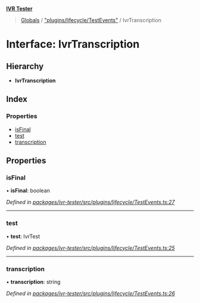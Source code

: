**[IVR Tester](../README.md)**

> [Globals](../README.md) / ["plugins/lifecycle/TestEvents"](../modules/_plugins_lifecycle_testevents_.md) / IvrTranscription

# Interface: IvrTranscription

## Hierarchy

* **IvrTranscription**

## Index

### Properties

* [isFinal](_plugins_lifecycle_testevents_.ivrtranscription.md#isfinal)
* [test](_plugins_lifecycle_testevents_.ivrtranscription.md#test)
* [transcription](_plugins_lifecycle_testevents_.ivrtranscription.md#transcription)

## Properties

### isFinal

•  **isFinal**: boolean

*Defined in [packages/ivr-tester/src/plugins/lifecycle/TestEvents.ts:27](https://github.com/SketchingDev/ivr-tester/blob/5493745/packages/ivr-tester/src/plugins/lifecycle/TestEvents.ts#L27)*

___

### test

•  **test**: IvrTest

*Defined in [packages/ivr-tester/src/plugins/lifecycle/TestEvents.ts:25](https://github.com/SketchingDev/ivr-tester/blob/5493745/packages/ivr-tester/src/plugins/lifecycle/TestEvents.ts#L25)*

___

### transcription

•  **transcription**: string

*Defined in [packages/ivr-tester/src/plugins/lifecycle/TestEvents.ts:26](https://github.com/SketchingDev/ivr-tester/blob/5493745/packages/ivr-tester/src/plugins/lifecycle/TestEvents.ts#L26)*
